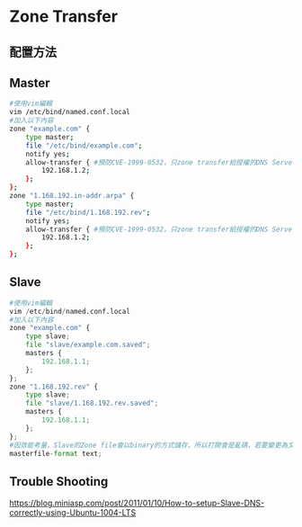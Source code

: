 # Zone Transfer #

## 配置方法 ##
    
## Master ##

```bash
#使用vim編輯
vim /etc/bind/named.conf.local
#加入以下內容
zone "example.com" {
    type master;
    file "/etc/bind/example.com";
    notify yes;
    allow-transfer { #預防CVE-1999-0532，只zone transfer給授權的DNS Server，也可以放在naemd.conf.option 
        192.168.1.2;
    };
};
zone "1.168.192.in-addr.arpa" {
    type master;
    file "/etc/bind/1.168.192.rev";
    notify yes;
    allow-transfer { #預防CVE-1999-0532，只zone transfer給授權的DNS Server，也可以放在named.conf.option
        192.168.1.2;
    };
};
```

## Slave ##
    
```python
#使用vim編輯
vim /etc/bind/named.conf.local
#加入以下內容
zone "example.com" {
    type slave;
    file "slave/example.com.saved";
    masters {
        192.168.1.1;
    };
};
zone "1.168.192.rev" {
    type slave;
    file "slave/1.168.192.rev.saved";
    masters {
        192.168.1.1;
    };
};
#因效能考量，Slave的Zone file會以binary的方式儲存，所以打開會是亂碼，若要變更為文字格式，請在/etc/bind/named.conf.options的options內加入以下這行
masterfile-format text;
```

## Trouble Shooting ##

https://blog.miniasp.com/post/2011/01/10/How-to-setup-Slave-DNS-correctly-using-Ubuntu-1004-LTS